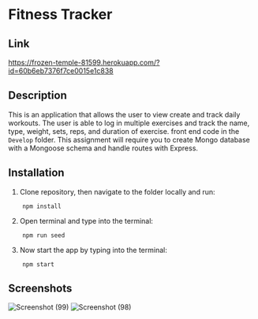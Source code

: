 # Fitness Tracker

## Link
https://frozen-temple-81599.herokuapp.com/?id=60b6eb7376f7ce0015e1c838

## Description
This is an application that allows the user to view create and track daily workouts. The user is able to log in multiple exercises and track the name, type, weight, sets, reps, and duration of exercise. front end code in the `Develop` folder. This assignment will require you to create Mongo database with a Mongoose schema and handle routes with Express.

## Installation

1) Clone repository, then navigate to the folder locally and run:
```
    npm install
```
2) Open terminal and type into the terminal:
```
    npm run seed
```

3) Now start the app by typing into the terminal:
```
    npm start
```

## Screenshots
![Screenshot (99)](https://user-images.githubusercontent.com/76802722/120414571-2dd56500-c328-11eb-8c92-d99cb0551315.png)
![Screenshot (98)](https://user-images.githubusercontent.com/76802722/120414575-2f069200-c328-11eb-9a1f-366e4c83a1f9.png)
